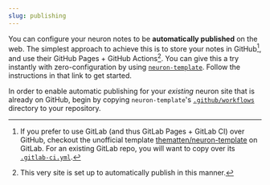 ```yaml
---
slug: publishing
---
```


You can configure your neuron notes to be **automatically published** on the web. The simplest approach to achieve this is to store your notes in GitHub[^gitlab], and use their GitHub Pages + GitHub Actions[^this]. You can give this a try instantly with zero-configuration by using [`neuron-template`](https://github.com/srid/neuron-template). Follow the instructions in that link to get started. 

In order to enable automatic publishing for your *existing* neuron site that is already on GitHub, begin by copying `neuron-template`'s [`.github/workflows`](https://github.com/srid/neuron-template/tree/master/.github/workflows) directory to your repository.

[^this]: This very site is set up to automatically publish in this manner.

[^gitlab]: If you prefer to use GitLab (and thus GitLab Pages + GitLab CI) over GitHub, checkout the unofficial template [thematten/neuron-template](https://gitlab.com/thematten/neuron-template) on GitLab. For an existing GitLab repo, you will want to copy over its [`.gitlab-ci.yml`](https://gitlab.com/thematten/neuron-template/-/blob/master/.gitlab-ci.yml).
